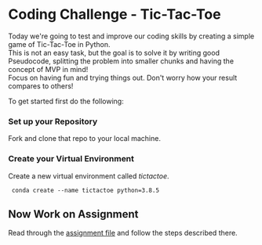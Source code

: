 # Coding Challenge - Tic-Tac-Toe

Today we're going to test and improve our coding skills by creating a simple game of Tic-Tac-Toe in Python.  
This is not an easy task, but the goal is to solve it by writing good Pseudocode, splitting the problem into smaller chunks and having the concept of MVP in mind!      
Focus on having fun and trying things out. Don't worry how your result compares to others!

To get started first do the following:
### Set up your Repository
Fork and clone that repo to your local machine.  

### Create your Virtual Environment

Create a new virtual environment called *tictactoe*.  

```bash:shell
 conda create --name tictactoe python=3.8.5
 ```

## Now Work on Assignment
Read through the [assignment file](Tic-Tac-Toe-assignment.md) and follow the steps described there. 



